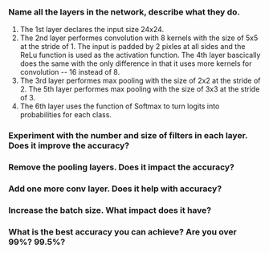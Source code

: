 ### Name all the layers in the network, describe what they do.
1. The 1st layer declares the input size 24x24.
2. The 2nd layer performes convolution with 8 kernels with the size of 5x5 at the stride of 1. The input is padded by 2 pixles at all sides and the ReLu function is used as the activation function. The 4th layer bascically does the same with the only difference in that it uses more kernels for convolution -- 16 instead of 8. 
3. The 3rd layer performes max pooling with the size of 2x2 at the stride of 2. The 5th layer performes max pooling with the size of 3x3 at the stride of 3.
5. The 6th layer uses the function of Softmax to turn logits into probabilities for each class. 

### Experiment with the number and size of filters in each layer. Does it improve the accuracy?

### Remove the pooling layers. Does it impact the accuracy?

### Add one more conv layer. Does it help with accuracy?

### Increase the batch size. What impact does it have?

### What is the best accuracy you can achieve? Are you over 99%? 99.5%?
